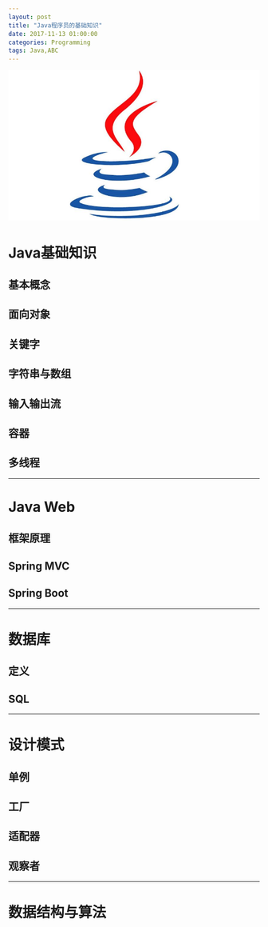 ```yaml
---
layout: post
title: "Java程序员的基础知识"
date: 2017-11-13 01:00:00
categories: Programming
tags: Java,ABC
---
```

![](/assets/img/java.jpeg)
# Java基础知识
## 基本概念
## 面向对象
## 关键字
## 字符串与数组
## 输入输出流
## 容器
## 多线程
---
# Java Web
## 框架原理
## Spring MVC
## Spring Boot
---
# 数据库
## 定义
## SQL 
---
# 设计模式
## 单例
## 工厂
## 适配器
## 观察者
---
# 数据结构与算法

